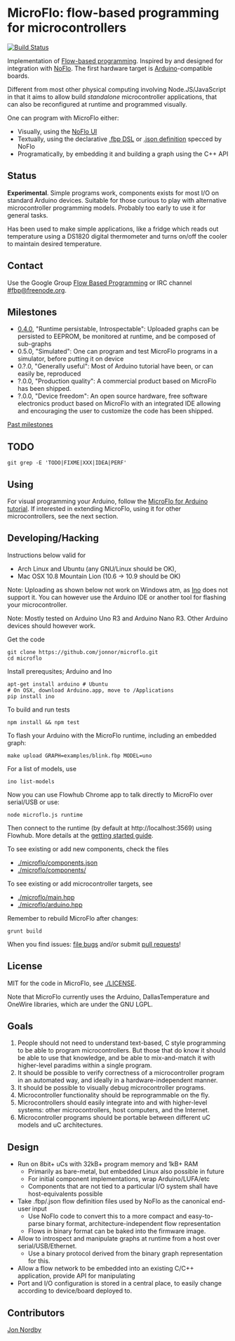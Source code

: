 MicroFlo: flow-based programming for microcontrollers
========================================================
[![Build Status](https://travis-ci.org/jonnor/microflo.png?branch=master)](https://travis-ci.org/jonnor/microflo)

Implementation of [Flow-based programming](http://en.wikipedia.org/wiki/Flow-based_programming).
Inspired by and designed for integration with [NoFlo](http://noflojs.org/).
The first hardware target is [Arduino](http://arduino.cc)-compatible boards.

Different from most other physical computing involving Node.JS/JavaScript in that it
aims to allow build _standalone_ microcontroller applications, that can also be
reconfigured at runtime and programmed visually.

One can program with MicroFlo either:
* Visually, using the [NoFlo UI](https://github.com/noflo/noflo-ui)
* Textually, using the declarative [.fbp DSL](http://noflojs.org/documentation/fbp)
or [.json definition](http://noflojs.org/documentation/json) specced by NoFlo
* Programatically, by embedding it and building a graph using the C++ API

Status
-------
**Experimental**. Simple programs work, components exists for most I/O on standard Arduino devices.
Suitable for those curious to play with alternative microcontroller programming models. Probably
too early to use it for general tasks.

Has been used to make simple applications, like a fridge which reads out temperature
using a DS1820 digital thermometer and turns on/off the cooler to maintain desired temperature.

Contact
----------
Use the Google Group [Flow Based Programming](https://groups.google.com/forum/#!forum/flow-based-programming)
or IRC channel [#fbp@freenode.org](irc://fbp.freenode.org).


Milestones
-----------

* [0.4.0](https://github.com/jonnor/microflo/issues?milestone=4), "Runtime persistable, Introspectable":
Uploaded graphs can be persisted to EEPROM, be monitored at runtime, and be composed of sub-graphs
* 0.5.0, "Simulated":
One can program and test MicroFlo programs in a simulator, before putting it on device
* 0.?.0, "Generally useful":
Most of Arduino tutorial have been, or can easily be, reproduced
* ?.0.0, "Production quality":
A commercial product based on MicroFlo has been shipped.
* ?.0.0, "Device freedom":
An open source hardware, free software electronics product based on MicroFlo with an integrated IDE
allowing and encouraging the user to customize the code has been shipped.

[Past milestones](../CHANGES.md)

TODO
-----
    git grep -E 'TODO|FIXME|XXX|IDEA|PERF'


Using
-----------------
For visual programming your Arduino, follow the [MicroFlo for Arduino tutorial](./doc/arduino-getstarted.md).
If interested in extending MicroFlo, using it for other microcontrollers, see the next section.


Developing/Hacking
-----------------

Instructions below valid for
* Arch Linux and Ubuntu (any GNU/Linux should be OK),
* Mac OSX 10.8 Mountain Lion (10.6 -> 10.9 should be OK)

Note: Uploading as shown below not work on Windows atm, as [Ino](http://inotool.org/#limitations) does not support it.
You can however use the Arduino IDE or another tool for flashing your microcontroller.

Note: Mostly tested on Arduino Uno R3 and Arduino Nano R3. Other Arduino devices should however work.

Get the code

    git clone https://github.com/jonnor/microflo.git
    cd microflo

Install prerequsites; Arduino and Ino

    apt-get install arduino # Ubuntu
    # On OSX, download Arduino.app, move to /Applications
    pip install ino

To build and run tests

    npm install && npm test

To flash your Arduino with the MicroFlo runtime, including an embedded graph:

    make upload GRAPH=examples/blink.fbp MODEL=uno

For a list of models, use

    ino list-models

Now you can use Flowhub Chrome app to talk directly to MicroFlo over serial/USB
or use:

    node microflo.js runtime

Then connect to the runtime (by default at http://localhost:3569) using Flowhub. More details at the [getting started guide](http://flowhub.io/documentation/getting-started-microflo).

To see existing or add new components, check the files

* [./microflo/components.json](./microflo/components.json)
* [./microflo/components/](./microflo/components)

To see existing or add microcontroller targets, see

* [./microflo/main.hpp](./microflo/main.hpp)
* [./microflo/arduino.hpp](./microflo/arduino.hpp)

Remember to rebuild MicroFlo after changes:

    grunt build

When you find issues: [file bugs](https://github.com/jonnor/microflo/issues)
and/or submit [pull requests](https://github.com/jonnor/microflo/pulls)!

License
-------
MIT for the code in MicroFlo, see [./LICENSE](./LICENSE).

Note that MicroFlo currently uses the Arduino, DallasTemperature and OneWire libraries,
which are under the GNU LGPL.

Goals
----------
1. People should not need to understand text-based, C style programming to be able to program microcontrollers.
But those that do know it should be able to use that knowledge, and be able to mix-and-match it
with higher-level paradims within a single program.
2. It should be possible to verify correctness of a microcontroller program in an automated way,
and ideally in a hardware-independent manner.
3. It should be possible to visually debug microcontroller programs.
4. Microcontroller functionality should be reprogrammable on the fly.
5. Microcontrollers should easily integrate into and with higher-level systems:
other microcontrollers, host computers, and the Internet.
6. Microcontroller programs should be portable between different uC models and uC architectures.

Design
------
* Run on 8bit+ uCs with 32kB+ program memory and 1kB+ RAM
    * Primarily as bare-metal, but embedded Linux also possible in future
    * For initial component implementations, wrap Arduino/LUFA/etc
    * Components that are not tied to a particular I/O system shall have host-equivalents possible
* Take .fbp/.json flow definition files used by NoFlo as the canonical end-user input
    * Use NoFlo code to convert this to a more compact and easy-to-parse binary format, architecture-independent flow representation
    * Flows in binary format can be baked into the firmware image.
* Allow to introspect and manipulate graphs at runtime from a host over serial/USB/Ethernet.
    * Use a binary protocol derived from the binary graph representation for this.
* Allow a flow network to be embedded into an existing C/C++ application, provide API for manipulating
* Port and I/O configuration is stored in a central place, to easily change according to device/board deployed to.

Contributors
-------------
[Jon Nordby](http://www.jonnor.com)


